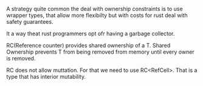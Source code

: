 A strategy quite common the deal with ownership constraints is to use wrapper types, that allow more flexibilty but with  costs for  rust deal with safety guarantees.

It a way theat rust programmers opt ofr having a garbage collector.

RC(Reference counter) provides shared ownership of a T. Shared Ownership prevents T from being removed from memory until every owner is removed.

RC<T> does not allow muttation. For that we need to use RC<RefCell<T>>. That is a type that has interior mutability.




